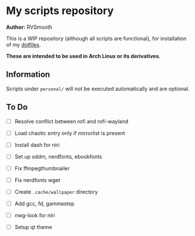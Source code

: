 # My scripts repository

**Author:** RVSmooth

This is a WIP repository (although all scripts are functional), for installation of my [dotfiles](https://github.com/rvsmooth/dotfiles).

**These are intended to be used in Arch Linux or its derivatives.**

## Information

Scripts under `personal/` will not be executed automatically and are optional.

## To Do

- [ ] Resolve conflict between rofi and rofi-wayland
- [ ] Load chaotic entry only if mirrorlist is present
- [ ] Install dash for niri
- [ ] Set up sddm, nerdfonts, ebookfonts
- [ ] Fix ffmpegthumbnailer
- [ ] Fix nerdfonts wget
- [ ] Create `.cache/wallpaper` directory
- [ ] Add gcc, fd, gammastep
- [ ] nwg-look for niri
- [ ] Setup qt theme

